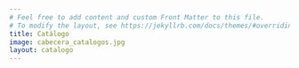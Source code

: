 ```yaml
---
# Feel free to add content and custom Front Matter to this file.
# To modify the layout, see https://jekyllrb.com/docs/themes/#overriding-theme-defaults
title: Catálogo
image: cabecera_catalogos.jpg
layout: catalogo
---
```


